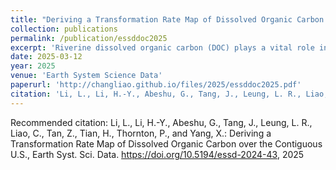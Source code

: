 ```yaml
---
title: "Deriving a Transformation Rate Map of Dissolved Organic Carbon over the Contiguous U.S."
collection: publications
permalink: /publication/essddoc2025
excerpt: 'Riverine dissolved organic carbon (DOC) plays a vital role in regional and global carbon cycles. However, the processes of DOC conversion from soil organic carbon (SOC) and leaching into rivers are insufficiently understood, inconsistently represented, and poorly parameterized, particularly in land surface and earth system models. As a first attempt to fill this gap, we propose a generic formula that directly connects SOC concentration with DOC concentration in headwater streams, where a single parameter, the transformation rate from SOC in the soil to DOC leaching flux, Pr, accounts for the overall processes governing SOC conversion to DOC and leaching from soils (along with runoff) into headwater streams. We then derive a high-resolution Pr map over the contiguous U.S. (CONUS) in five major steps: 1) selecting 2595 headwater catchments where observed riverine DOC data are available with reasonable quality; 2) estimating catchment-average SOC for the 2595 catchments based on high-resolution SOC data; 3) estimating the Pr values for these catchments based on the generic formula and catchment-average SOC; 4) developing a predictive model of Pr with machine learning (ML) techniques and catchment-scale climate, hydrology, geology, and other attributes; and 5) deriving a national map of Pr, based on the ML model. For evaluation, we compare the DOC concentration derived using the Pr map and the observed DOC concentration values at another 3210 headwater gauges. The resulting mean absolute scaled error and coefficient of determination are 0.73 and 0.47, respectively, suggesting the effectiveness of the overall methodology. Efforts to constrain uncertainty and evaluate the sensitivity of Pr to different factors are discussed. To illustrate the use of such a map, we derive a riverine DOC concentration reanalysis dataset for more than two million small catchments over CONUS. The map, robustly derived and empirically validated, lays a critical cornerstone for better simulating the terrestrial carbon cycle in land surface and earth system models. Our findings not only set a foundation for improving our predictive understanding of the terrestrial carbon cycle at the regional and global scales but also hold promises for informing policy decisions related to decarbonization and climate change mitigation.'
date: 2025-03-12
year: 2025
venue: 'Earth System Science Data'
paperurl: 'http://changliao.github.io/files/2025/essddoc2025.pdf'
citation: 'Li, L., Li, H.-Y., Abeshu, G., Tang, J., Leung, L. R., Liao, C., Tan, Z., Tian, H., Thornton, P., and Yang, X.: Deriving a Transformation Rate Map of Dissolved Organic Carbon over the Contiguous U.S., Earth Syst. Sci. Data, https://doi.org/10.5194/essd-2024-43, 2025'
---
```


Recommended citation: Li, L., Li, H.-Y., Abeshu, G., Tang, J., Leung, L. R., Liao, C., Tan, Z., Tian, H., Thornton, P., and Yang, X.: Deriving a Transformation Rate Map of Dissolved Organic Carbon over the Contiguous U.S., Earth Syst. Sci. Data. https://doi.org/10.5194/essd-2024-43, 2025

